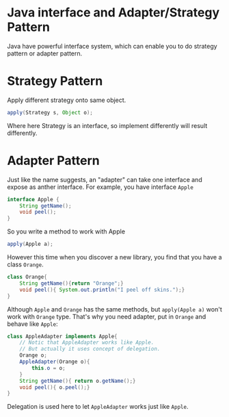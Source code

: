 # Java interface and Adapter/Strategy Pattern

Java have powerful interface system, which can enable you to do strategy pattern or adapter pattern.

# Strategy Pattern

Apply different strategy onto same object. 
```java
apply(Strategy s, Object o);
```
Where here Strategy is an interface, so implement differently will result differently.

# Adapter Pattern

Just like the name suggests, an "adapter" can take one interface and expose as anther interface.
For example, you have interface `Apple`
```java
interface Apple {
	String getName();
	void peel();
}
```
So you write a method to work with Apple
```java
apply(Apple a);
```
However this time when you discover a new library, you find that you have a class `Orange`.
```java
class Orange{
	String getName(){return "Orange";}
	void peel(){ System.out.println("I peel off skins.");}
}
```
Although `Apple` and `Orange` has the same methods, but `apply(Apple a)` won't work with `Orange` type.
That's why you need adapter, put in `Orange` and behave like `Apple`:
```java
class AppleAdapter implements Apple{
	// Notic that AppleAdapter works like Apple.
	// But actually it uses concept of delegation.
	Orange o;
	AppleAdapter(Orange o){
		this.o = o;
	}
	String getName(){ return o.getName();}
	void peel(){ o.peel();}
}
```
Delegation is used here to let `AppleAdapter` works just like `Apple`.